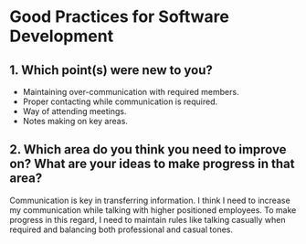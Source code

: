 # Good Practices for Software Development

## 1. Which point(s) were new to you?
- Maintaining over-communication with required members.
- Proper contacting while communication is required.
- Way of attending meetings.
- Notes making on key areas.

## 2. Which area do you think you need to improve on? What are your ideas to make progress in that area?
Communication is key in transferring information. I think I need to increase my communication while talking with higher positioned employees. To make progress in this regard, I need to maintain rules like talking casually when required and balancing both professional and casual tones.

